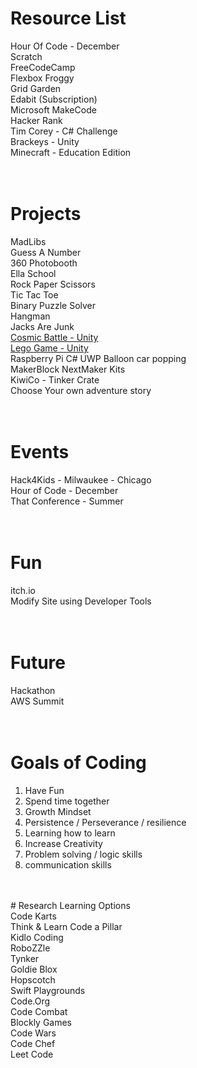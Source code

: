 # Resource List</br>
Hour Of Code - December</br>
Scratch</br>
FreeCodeCamp</br>
Flexbox Froggy</br>
Grid Garden</br>
Edabit (Subscription)</br>
Microsoft MakeCode</br>
Hacker Rank</br>
Tim Corey - C# Challenge</br>
Brackeys - Unity</br>
Minecraft - Education Edition</br>
</br>
</br>
# Projects</br>
MadLibs</br>
Guess A Number</br>
360 Photobooth</br>
Ella School</br>
Rock Paper Scissors</br>
Tic Tac Toe</br>
Binary Puzzle Solver</br>
Hangman</br>
Jacks Are Junk</br>
<a href="https://kevmoens.s3.amazonaws.com/CosmicBattle/index.html">Cosmic Battle - Unity</a></br>
<a href="https://kevmoens.s3.amazonaws.com/LegoSampleGame/index.html">Lego Game - Unity</a></br>
Raspberry Pi C# UWP Balloon car popping</br>
MakerBlock NextMaker Kits</br>
KiwiCo - Tinker Crate</br>
Choose Your own adventure story</br>
</br>
</br>
# Events</br>
Hack4Kids - Milwaukee - Chicago</br>
Hour of Code - December</br>
That Conference - Summer</br>
</br>
</br>
# Fun</br>
itch.io</br>
Modify Site using Developer Tools</br>
</br>
</br>
# Future</br>
Hackathon</br>
AWS Summit</br>
</br>
</br>
# Goals of Coding</br>
1. Have Fun</br>
2. Spend time together</br> 
3. Growth Mindset</br>
4. Persistence / Perseverance / resilience</br>
5. Learning how to learn</br>
6. Increase Creativity</br>
7. Problem solving / logic skills</br>
8. communication skills</br>
</br>
</br>
# Research Learning Options</br>
Code Karts</br>
Think & Learn Code a Pillar</br>
Kidlo Coding</br>
RoboZZle</br>
Tynker</br>
Goldie Blox</br>
Hopscotch</br>
Swift Playgrounds</br>
Code.Org</br>
Code Combat</br>
Blockly Games</br>
Code Wars</br>
Code Chef</br>
Leet Code</br>